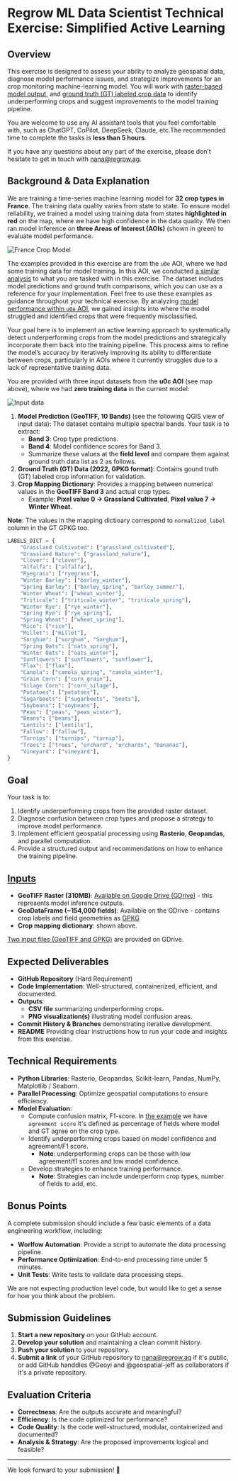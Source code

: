 # Regrow ML Data Scientist Technical Exercise: Simplified Active Learning


## Overview

This exercise is designed to assess your ability to analyze geospatial data, diagnose model performance issues, and strategize improvements for an crop monitoring machine-learning model. You will work with [raster-based model output](https://drive.google.com/file/d/1R_4NtTIUrQHo7cGA-Xi26KvUh3RYjLa3/view?usp=drive_link), and [ground truth (GT) labeled crop data](https://drive.google.com/file/d/1uOM9DlyNp4V2dNtW_cSt8VLvTRSzlGn6/view?usp=drive_link) to identify underperforming crops and suggest improvements to the model training pipeline.

You are welcome to use any AI assistant tools that you feel comfortable with, such as ChatGPT, CoPilot, DeepSeek, Claude, etc.The recommended time to complete the tasks is **less than 5 hours**.

If you have any questions about any part of the exercise, please don’t hesitate to get in touch with nana@regrow.ag.

## Background & Data Explanation

We are training a time-series machine learning model for **32 crop types in France**. The training data quality varies from state to state. To ensure model reliability, we trained a model using training data from states **highlighted in red** on the map, where we have high confidence in the data quality. We then ran model inference on **three Areas of Interest (AOIs)** (shown in green) to evaluate model performance.

![France Crop Model](figures/France_model_training_and_inference.png)

The examples provided in this exercise are from the `u0e` AOI, where we had some training data for model training. In this AOI, we conducted [a similar analysis](support_files/u0e_gt_model_example.gpkg) to what you are tasked with in this exercise. The dataset includes model predictions and ground truth comparisons, which you can use as a reference for your implementation. Feel free to use these examples as guidance throughout your technical exercise. By analyzing [model performance within `u0e` AOI](support_files/u0e_gt_crop_and_crop_confidence_fr.csv), we gained insights into where the model struggled and identified crops that were frequently misclassified.

Your goal here is to implement an active learning approach to systematically detect underperforming crops from the model predictions and strategically incorporate them back into the training pipeline. This process aims to refine the model’s accuracy by iteratively improving its ability to differentiate between crops, particularly in AOIs where it currently struggles due to a lack of representative training data.

You are provided with three input datasets from the **u0c AOI** (see map above), where we had **zero training data** in the current model:

![Input data](figures/Input_data.png)

1. **Model Prediction (GeoTIFF, 10 Bands)** (see the following QGIS view of input data): The dataset contains multiple spectral bands. Your task is to extract:
   - **Band 3**: Crop type predictions.
   - **Band 4**: Model confidence scores for Band 3.
   - Summarize these values at the **field level** and compare them against ground truth data list as 2 as follows.
2. **Ground Truth (GT) Data (2022, GPKG format)**: Contains gound truth (GT) labeled crop information for validation.
3. **Crop Mapping Dictionary**: Provides a mapping between numerical values in the **GeoTIFF Band 3** and actual crop types.
   - Example: **Pixel value 0 → Grassland Cultivated**, **Pixel value 7 → Winter Wheat**.

**Note**: The values in the mapping dictioary correspond to `normalized_label` column in the GT GPKG too.

```python
LABELS_DICT = {
    "Grassland Cultivated": ["grassland_cultivated"],
    "Grassland Nature": ["grassland_nature"],
    "Clover": ["clover"],
    "Alfalfa": ["alfalfa"],
    "Ryegrass": ["ryegrass"],
    "Winter Barley": ["barley_winter"],
    "Spring Barley": ["barley_spring", "barley_summer"],
    "Winter Wheat": ["wheat_winter"],
    "Triticale": ["triticale_winter", "triticale_spring"],
    "Winter Rye": ["rye_winter"],
    "Spring Rye": ["rye_spring"],
    "Spring Wheat": ["wheat_spring"],
    "Rice": ["rice"],
    "Millet": ["millet"],
    "Sorghum": ["sorghum", "Sorghum"],
    "Spring Oats": ["oats_spring"],
    "Winter Oats": ["oats_winter"],
    "Sunflowers": ["sunflowers", "sunflower"],
    "Flax": ["flax"],
    "Canola": ["canola_spring", "canola_winter"],
    "Grain Corn": ["corn_grain"],
    "Silage Corn": ["corn_silage"],
    "Potatoes": ["potatoes"],
    "Sugarbeets": ["sugarbeets", "beets"],
    "Soybeans": ["soybeans"],
    "Peas": ["peas", "peas_winter"],
    "Beans": ["beans"],
    "Lentils": ["lentils"],
    "Fallow": ["fallow"],
    "Turnips": ["turnips", "turnip"],
    "Trees": ["trees", "orchard", "orchards", "bananas"],
    "Vineyard": ["vineyard"],
}
```

## Goal

Your task is to:

1. Identify underperforming crops from the provided raster dataset.
2. Diagnose confusion between crop types and propose a strategy to improve model performance.
3. Implement efficient geospatial processing using **Rasterio**, **Geopandas**, and parallel computation.
4. Provide a structured output and recommendations on how to enhance the training pipeline.


## [Inputs](https://drive.google.com/drive/folders/1zjfju-JsNMJ-Z_nhkhcp2R3-FM2X6u2a?usp=drive_link)

- **GeoTIFF Raster (310MB)**: [Available on Google Drive (GDrive)](https://drive.google.com/file/d/1R_4NtTIUrQHo7cGA-Xi26KvUh3RYjLa3/view?usp=drive_link) - this represents model inference outputs.
- **GeoDataFrame (~154,000 fields)**: Available on the GDrive - contains crop labels and field geometries as [GPKG](https://drive.google.com/file/d/1uOM9DlyNp4V2dNtW_cSt8VLvTRSzlGn6/view?usp=sharing)
- **Crop mapping dictionary**: shown above.

[Two input files (GeoTIFF and GPKG)](https://drive.google.com/drive/folders/1zjfju-JsNMJ-Z_nhkhcp2R3-FM2X6u2a?usp=sharing) are provided on GDrive.


## Expected Deliverables

- **GitHub Repository** (Hard Requirement)
- **Code Implementation**: Well-structured, containerized, efficient, and documented.
- **Outputs**:
  - **CSV file** summarizing underperforming crops.
  - **PNG visualization(s)** illustrating model confusion areas.
- **Commit History & Branches** demonstrating iterative development.
- **README** Providing clear instructions how to run your code and insights from this exercise.

## Technical Requirements

- **Python Libraries**: Rasterio, Geopandas, Scikit-learn, Pandas, NumPy, Matplotlib / Seaborn.
- **Parallel Processing**: Optimize geospatial computations to ensure efficiency.
- **Model Evaluation**:
  - Compute confusion matrix, F1-score. In [the example](support_files/u0e_gt_crop_and_crop_confidence_fr.csv) we have `agreement score` it's defined as percentage of fields where model and GT agree on the crop type.
  - Identify underperforming crops based on model confidence and agreement/F1 score.
     - **Note**: underperforming crops can be those with low agreement/f1 scores and low model confidence.
  - Develop strategies to enhance training performance.
    - **Note**: Strategies can include underperform crop types, number of fields to add, etc.

## Bonus Points

A complete submission should include a few basic elements of a data engineering workflow, including:
- **Worlfow Automation**: Provide a script to automate the data processing pipeline.
- **Performance Optimization**: End-to-end processing time under 5 minutes.
- **Unit Tests**: Write tests to validate data processing steps.

We are not expecting production level code, but would like to get a sense for how you think about the problem.



## Submission Guidelines

1. **Start a new repository** on your GitHub account.
2. **Develop your solution** and maintaining a clean commit history.
3. **Push your solution** to your repository.
4. **Submit a link** of your GitHub repository to nana@regrow.ag if it's public, or add GitHub handdles @Geoyi and @geospatial-jeff as collaborators if it's a private repository.

## Evaluation Criteria

- **Correctness**: Are the outputs accurate and meaningful?
- **Efficiency**: Is the code optimized for performance?
- **Code Quality**: Is the code well-structured, modular, containerized and documented?
- **Analysis & Strategy**: Are the proposed improvements logical and feasible?

---

We look forward to your submission! 🚀